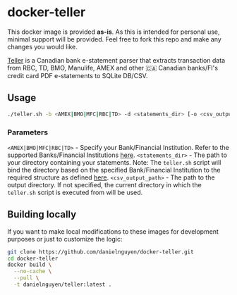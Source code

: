 # docker-teller

This docker image is provided **as-is**. As this is intended for personal use, minimal support will be provided. Feel free to fork this repo and make any changes you would like.

[Teller](https://github.com/Bizzaro/Teller) is a Canadian bank e-statement parser that extracts transaction data from RBC, TD, BMO, Manulife, AMEX and other 🇨🇦 Canadian banks/FI's credit card PDF e-statements to SQLite DB/CSV.

## Usage

```bash
./teller.sh -b <AMEX|BMO|MFC|RBC|TD> -d <statements_dir> [-o <csv_output_path>]
```

### Parameters

`<AMEX|BMO|MFC|RBC|TD>` - Specify your Bank/Financial Institution. Refer to the supported Banks/Financial Institutions [here](https://github.com/Bizzaro/Teller#features-of-this-fork).
`<statements_dir>` - The path to your directory containing your statements. Note: The `teller.sh` script will bind the directory based on the specified Bank/Financial Institution to the required structure as defined [here](https://github.com/Bizzaro/Teller#how-to-use).
`<csv_output_path>` - The path to the output directory. If not specified, the current directory in which the `teller.sh` script is executed from will be used.

## Building locally

If you want to make local modifications to these images for development purposes or just to customize the logic:

```bash
git clone https://github.com/danielnguyen/docker-teller.git
cd docker-teller
docker build \
  --no-cache \
  --pull \
  -t danielnguyen/teller:latest .
```
